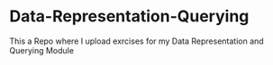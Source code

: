 # Data-Representation-Querying

This a Repo where I upload exrcises for my Data Representation and Querying Module
